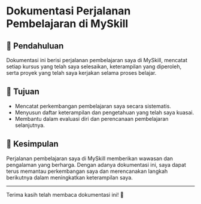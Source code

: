 # Dokumentasi Perjalanan Pembelajaran di MySkill

## 📌 Pendahuluan

Dokumentasi ini berisi perjalanan pembelajaran saya di MySkill, mencatat setiap kursus yang telah saya selesaikan, keterampilan yang diperoleh, serta proyek yang telah saya kerjakan selama proses belajar.

## 🎯 Tujuan

- Mencatat perkembangan pembelajaran saya secara sistematis.
- Menyusun daftar keterampilan dan pengetahuan yang telah saya kuasai.
- Membantu dalam evaluasi diri dan perencanaan pembelajaran selanjutnya.

## 🎉 Kesimpulan

Perjalanan pembelajaran saya di MySkill memberikan wawasan dan pengalaman yang berharga. Dengan adanya dokumentasi ini, saya dapat terus memantau perkembangan saya dan merencanakan langkah berikutnya dalam meningkatkan keterampilan saya.

---

Terima kasih telah membaca dokumentasi ini! 🚀
